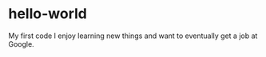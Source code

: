 # hello-world
My first code
I enjoy learning new things and want to eventually get a job at Google.

